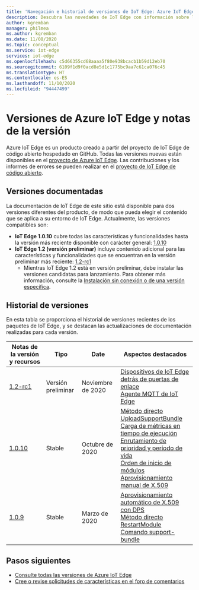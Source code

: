 ```yaml
---
title: 'Navegación e historial de versiones de IoT Edge: Azure IoT Edge'
description: Descubra las novedades de IoT Edge con información sobre las nuevas características y funcionalidades de las versiones más recientes.
author: kgremban
manager: philmea
ms.author: kgremban
ms.date: 11/08/2020
ms.topic: conceptual
ms.service: iot-edge
services: iot-edge
ms.openlocfilehash: c5d66355cd68aaaa5f80e938bcacb1b59d12eb70
ms.sourcegitcommit: 6109f1d9f0acd8e5d1c1775bc9aa7c61ca076c45
ms.translationtype: HT
ms.contentlocale: es-ES
ms.lasthandoff: 11/10/2020
ms.locfileid: "94447499"
---
```

# <a name="azure-iot-edge-versions-and-release-notes"></a>Versiones de Azure IoT Edge y notas de la versión

Azure IoT Edge es un producto creado a partir del proyecto de IoT Edge de código abierto hospedado en GitHub. Todas las versiones nuevas están disponibles en el [proyecto de Azure IoT Edge](https://github.com/Azure/azure-iotedge). Las contribuciones y los informes de errores se pueden realizar en el [proyecto de IoT Edge de código abierto](https://github.com/Azure/iotedge).

## <a name="documented-versions"></a>Versiones documentadas

La documentación de IoT Edge de este sitio está disponible para dos versiones diferentes del producto, de modo que pueda elegir el contenido que se aplica a su entorno de IoT Edge. Actualmente, las versiones compatibles son:

* **IoT Edge 1.0.10** cubre todas las características y funcionalidades hasta la versión más reciente disponible con carácter general: [1.0.10](https://github.com/Azure/azure-iotedge/releases/tag/1.0.10)
* **IoT Edge 1.2 (versión preliminar)** incluye contenido adicional para las características y funcionalidades que se encuentran en la versión preliminar más reciente: [1.2-rc1](https://github.com/Azure/azure-iotedge/releases/tag/1.2-rc1)
  * Mientras IoT Edge 1.2 está en versión preliminar, debe instalar las versiones candidatas para lanzamiento. Para obtener más información, consulte la [Instalación sin conexión o de una versión específica](how-to-install-iot-edge.md?tabs=linux#offline-or-specific-version-installation).

## <a name="version-history"></a>Historial de versiones

En esta tabla se proporciona el historial de versiones recientes de los paquetes de IoT Edge, y se destacan las actualizaciones de documentación realizadas para cada versión.

| Notas de la versión y recursos | Tipo | Date | Aspectos destacados |
| ------------------------ | ---- | ---- | ---------- |
| [1.2-rc1](https://github.com/Azure/azure-iotedge/releases/tag/1.2-rc1) | Versión preliminar | Noviembre de 2020 | [Dispositivos de IoT Edge detrás de puertas de enlace](how-to-connect-downstream-iot-edge-device.md?view=iotedge-2020-11&preserve-view=true)<br>[Agente MQTT de IoT Edge](how-to-publish-subscribe.md?view=iotedge-2020-11&preserve-view=true) |
| [1.0.10](https://github.com/Azure/azure-iotedge/releases/tag/1.0.10) | Stable | Octubre de 2020 | [Método directo UploadSupportBundle](how-to-retrieve-iot-edge-logs.md#upload-support-bundle-diagnostics)<br>[Carga de métricas en tiempo de ejecución](how-to-access-built-in-metrics.md)<br>[Enrutamiento de prioridad y período de vida](module-composition.md#priority-and-time-to-live)<br>[Orden de inicio de módulos](module-composition.md#configure-modules)<br>[Aprovisionamiento manual de X.509](how-to-manual-provision-x509.md) |
| [1.0.9](https://github.com/Azure/azure-iotedge/releases/tag/1.0.9) | Stable | Marzo de 2020 | [Aprovisionamiento automático de X.509 con DPS](how-to-auto-provision-x509-certs.md)<br>[Método directo RestartModule](how-to-edgeagent-direct-method.md#restart-module)<br>[Comando support-bundle](troubleshoot.md#gather-debug-information-with-support-bundle-command) |

## <a name="next-steps"></a>Pasos siguientes

* [Consulte todas las versiones de Azure IoT Edge](https://github.com/Azure/azure-iotedge/releases)
* [Cree o revise solicitudes de características en el foro de comentarios](https://feedback.azure.com/forums/907045-azure-iot-edge)